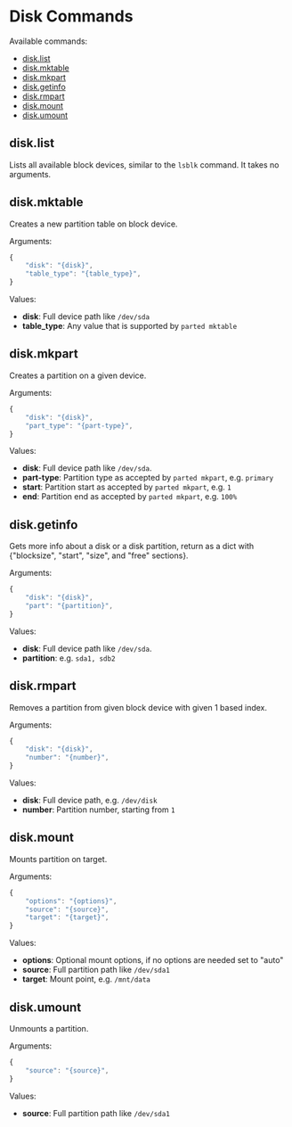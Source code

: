 # Disk Commands

Available commands:

- [disk.list](#list)
- [disk.mktable](#mktable)
- [disk.mkpart](#mkpart)
- [disk.getinfo](#getinfo)
- [disk.rmpart](#rmpart)
- [disk.mount](#mount)
- [disk.umount](#umount)


<a id="list"></a>
## disk.list

Lists all available block devices, similar to the `lsblk` command. It takes no arguments.


<a id="mktable"></a>
## disk.mktable

Creates a new partition table on block device.

Arguments:
```javascript
{
    "disk": "{disk}",
    "table_type": "{table_type}",
}
```

Values:
- **disk**: Full device path like `/dev/sda`
- **table_type**: Any value that is supported by `parted mktable`


<a id="mkpart"></a>
## disk.mkpart

Creates a partition on a given device.

Arguments:
```javascript
{
    "disk": "{disk}",
    "part_type": "{part-type}",
}
```

Values:
- **disk**: Full device path like `/dev/sda`.
- **part-type**: Partition type as accepted by `parted mkpart`, e.g. `primary`
- **start**: Partition start as accepted by `parted mkpart`, e.g. `1`
- **end**: Partition end as accepted by `parted mkpart`, e.g. `100%`


<a id="getinfo"></a>
## disk.getinfo

Gets more info about a disk or a disk partition, return as a dict with {"blocksize", "start", "size", and "free" sections}.

Arguments:
```javascript
{
    "disk": "{disk}",
    "part": "{partition}",
}
```

Values:
- **disk**: Full device path like `/dev/sda`.
- **partition**: e.g. `sda1, sdb2`


<a id="rmpart"></a>
## disk.rmpart

Removes a partition from given block device with given 1 based index.

Arguments:
```javascript
{
    "disk": "{disk}",
    "number": "{number}",
}
```

Values:
- **disk**: Full device path, e.g. `/dev/disk`
- **number**: Partition number, starting from `1`


<a id="mount"></a>
## disk.mount

Mounts partition on target.

Arguments:
```javascript
{
    "options": "{options}",
    "source": "{source}",
    "target": "{target}",
}
```

Values:
- **options**: Optional mount options, if no options are needed set to "auto"
- **source**: Full partition path like `/dev/sda1`
- **target**: Mount point, e.g. `/mnt/data`


<a id="umount"></a>
## disk.umount

Unmounts a partition.

Arguments:
```javascript
{
    "source": "{source}",
}
```

Values:
- **source**: Full partition path like `/dev/sda1`
